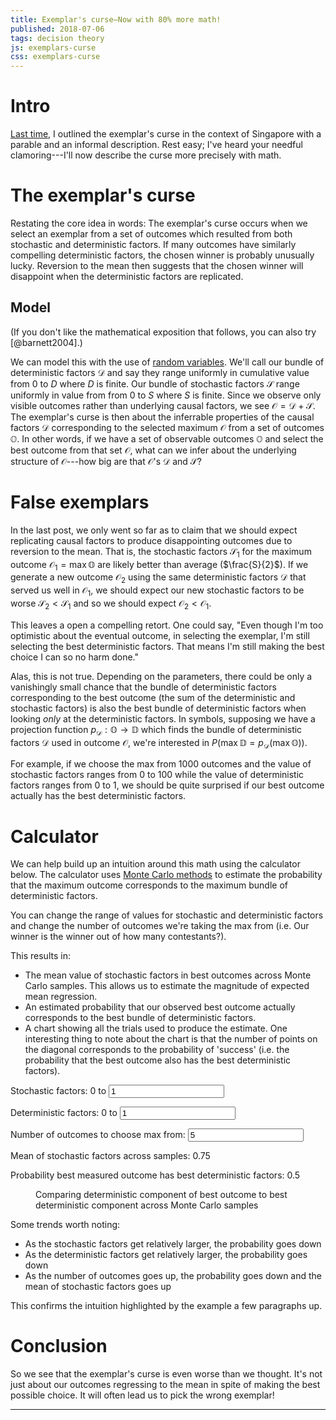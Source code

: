 ```yaml
---
title: Exemplar's curse—Now with 80% more math!
published: 2018-07-06
tags: decision theory
js: exemplars-curse
css: exemplars-curse
---
```


# Intro

[Last time](/posts/exemplars-curse-singapore/), I outlined the exemplar's curse in the context of Singapore with a parable and an informal description. Rest easy; I've heard your needful clamoring---I'll now describe the curse more precisely with math.

# The exemplar's curse

Restating the core idea in words: The exemplar's curse occurs when we select an exemplar from a set of outcomes which resulted from both stochastic and deterministic factors. If many outcomes have similarly compelling deterministic factors, the chosen winner is probably unusually lucky. Reversion to the mean then suggests that the chosen winner will disappoint when the deterministic factors are replicated.

## Model

(If you don't like the mathematical exposition that follows, you can also try [@barnett2004].)

We can model this with the use of [random variables](https://en.wikipedia.org/wiki/Random_variable). We'll call our bundle of deterministic factors $\mathcal{D}$ and say they range uniformly in cumulative value from $0$ to $D$ where $D$ is finite. Our bundle of stochastic factors $\mathcal{S}$ range uniformly in value from from $0$ to $S$ where $S$ is finite. Since we observe only visible outcomes rather than underlying causal factors, we see $\mathcal{O} = \mathcal{D} + \mathcal{S}$. The exemplar's curse is then about the inferrable properties of the causal factors $\mathcal{D}$ corresponding to the selected maximum $\mathcal{O}$ from a set of outcomes $\mathbb{O}$. In other words, if we have a set of observable outcomes $\mathbb{O}$ and select the best outcome from that set $\mathcal{O}$, what can we infer about the underlying structure of $\mathcal{O}$---how big are that $\mathcal{O}$'s $\mathcal{D}$ and $\mathcal{S}$?

# False exemplars

In the last post, we only went so far as to claim that we should expect replicating causal factors to produce disappointing outcomes due to reversion to the mean. That is, the stochastic factors $\mathcal{S}_1$ for the maximum outcome $\mathcal{O}_1 = \max \mathbb{O}$ are likely better than average ($\frac{S}{2}$). If we generate a new outcome $\mathcal{O}_2$ using the same deterministic factors $\mathcal{D}$ that served us well in $\mathcal{O}_1$, we should expect our new stochastic factors to be worse $\mathcal{S}_2 < \mathcal{S}_1$ and so we should expect $\mathcal{O}_2 < \mathcal{O}_1$.

This leaves a open a compelling retort. One could say, "Even though I'm too optimistic about the eventual outcome, in selecting the exemplar, I'm still selecting the best deterministic factors. That means I'm still making the best choice I can so no harm done."

Alas, this is not true. Depending on the parameters, there could be only a vanishingly small chance that the bundle of deterministic factors corresponding to the best outcome (the sum of the deterministic and stochastic factors) is also the best bundle of deterministic factors when looking *only* at the deterministic factors. In symbols, supposing we have a projection function $p_\mathcal{D} : \mathbb{O} \rightarrow \mathbb{D}$ which finds the bundle of deterministic factors $\mathcal{D}$ used in outcome $\mathcal{O}$, we're interested in $P(\max \mathbb{D} = p_\mathcal{D}(\max \mathbb{O}))$.

For example, if we choose the max from 1000 outcomes and the value of stochastic factors ranges from 0 to 100 while the value of deterministic factors ranges from 0 to 1, we should be quite surprised if our best outcome actually has the best deterministic factors.

# Calculator

We can help build up an intuition around this math using the calculator below. The calculator uses [Monte Carlo methods](https://en.wikipedia.org/wiki/Monte_Carlo_method) to estimate the probability that the maximum outcome corresponds to the maximum bundle of deterministic factors.

<!--more-->

You can change the range of values for stochastic and deterministic factors and change the number of outcomes we're taking the max from (i.e. Our winner is the winner out of how many contestants?).

This results in:

 - The mean value of stochastic factors in best outcomes across Monte Carlo samples. This allows us to estimate the magnitude of expected mean regression.
 - An estimated probability that our observed best outcome actually corresponds to the best bundle of deterministic factors.
 - A chart showing all the trials used to produce the estimate. One interesting thing to note about the chart is that the number of points on the diagonal corresponds to the probability of 'success' (i.e. the probability that the best outcome also has the best deterministic factors).

<form>
<p>Stochastic factors: 0 to <input id="stochastic-max" type="number" min="0" value="1" step="0.1" /></p>
<p>Deterministic factors: 0 to <input id="deterministic-max" type="number" min="0" value="1" step="0.1" /></p>
<p>Number of outcomes to choose max from: <input id="num-contestants" type="number" min="1" value="5" /></p>
</form>
<output>
<p>Mean of stochastic factors across samples: <span id="mean-stochastic">0.75</span></p>
<p>Probability best measured outcome has best deterministic factors: <span id="prob-max">0.5</span></p>
<figure>
<figcaption>Comparing deterministic component of best outcome to best deterministic component across Monte Carlo samples</figcaption>
<div id="combined-chart"></div>
</figure>
</output>

Some trends worth noting:

- As the stochastic factors get relatively larger, the probability goes down
- As the deterministic factors get relatively larger, the probability goes down
- As the number of outcomes goes up, the probability goes down and the mean of stochastic factors goes up

This confirms the intuition highlighted by the example a few paragraphs up.

# Conclusion

So we see that the exemplar's curse is even worse than we thought. It's not just about our outcomes regressing to the mean in spite of making the best possible choice. It will often lead us to pick the wrong exemplar!

<hr class="references">
